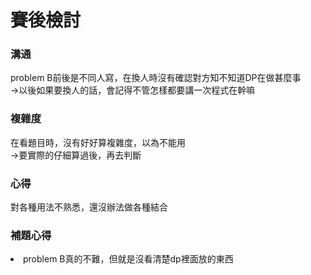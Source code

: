 # 賽後檢討

### 溝通
problem B前後是不同人寫，在換人時沒有確認對方知不知道DP在做甚麼事<br>
->以後如果要換人的話，會記得不管怎樣都要講一次程式在幹嘛

### 複雜度
在看題目時，沒有好好算複雜度，以為不能用<br>
->要實際的仔細算過後，再去判斷

### 心得
對各種用法不熟悉，還沒辦法做各種結合

### 補題心得

<li>problem B真的不難，但就是沒看清楚dp裡面放的東西

